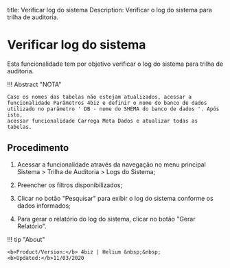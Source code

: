 title: Verificar log do sistema
Description: Verificar o log do sistema para trilha de auditoria.
# Verificar log do sistema

Esta funcionalidade tem por objetivo verificar o log do sistema para trilha de
auditoria.

!!! Abstract "NOTA"

    Caso os nomes das tabelas não estejam atualizados, acessar a
    funcionalidade Parâmetros 4biz e definir o nome do banco de dados
    utilizado no parâmetro ' DB - nome do SHEMA do banco de dados '. Após isto,
    acessar funcionalidade Carrega Meta Dados e atualizar todas as tabelas.

Procedimento
-----------

1.  Acessar a funcionalidade através da navegação no menu principal Sistema \>
    Trilha de Auditoria \> Logs do Sistema;

2.  Preencher os filtros disponibilizados;

3.  Clicar no botão "Pesquisar" para exibir o log do sistema conforme os dados
    informados;

4.  Para gerar o relatório do log do sistema, clicar no botão "Gerar Relatório".


!!! tip "About"

    <b>Product/Version:</b> 4biz | Helium &nbsp;&nbsp;
    <b>Updated:</b>11/03/2020
